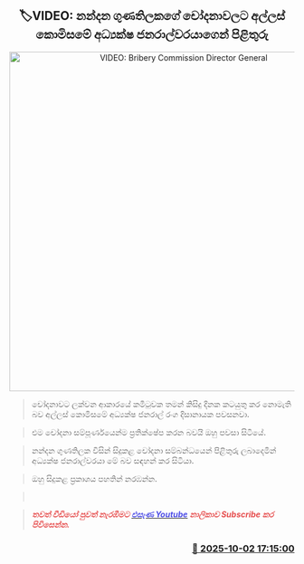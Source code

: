 <p align='center'><b><h2 align='center' title='VIDEO: Bribery Commission Director General's response to Nandana Gunathilaka's allegations'>🏷VIDEO: නන්දන ගුණතිල‍කගේ චෝදනාවලට අල්ලස් කොමිසමේ අධ්‍යක්ෂ ජනරාල්වරයාගෙන් පිළිතුරු</h2></b></p>
<p align='center'><img src='https://helakuru.sgp1.cdn.digitaloceanspaces.com/esana/images/lib/ranga-video-bn.jpg' width='600' alt='VIDEO: Bribery Commission Director General's response to Nandana Gunathilaka's allegations'></p>

> චෝදනාවට ලක්වන ආකාරයේ කමිටුවක තමන් කිසිදු දිනක කටයුතු කර නොමැති බව අල්ලස් කොමිසමේ අධ්‍යක්ෂ ජනරාල් රංග දිසානායක පවසනවා.

> එම චෝදනා සම්පූර්ණයෙන්ම ප්‍රතික්ෂේප කරන බවයි ඔහු පවසා සිටියේ.

> නන්දන ගුණතිල‍ක විසින් සිදුකළ චෝදනා සම්බන්ධයෙන් පිළිතුරු ලබාදෙමින් අධ්‍යක්ෂ ජනරාල්වරයා මේ බව සඳහන් කර සිටියා.

> ඔහු සිදුකළ ප්‍රකාශය පහතින් නරඹන්න.

>  

> <span style='color:#e64d4d'><em><strong>තවත් වීඩියෝ පුවත් නැරඹීමට </strong></em></span><a href='https://youtube.com/@esanamedia?si=UZCWEZmqFcpzlvdV'><span style='color:#4d4de6'><em><strong>එසැණ Youtube</strong></em></span></a><span style='color:#e64d4d'><em><strong> නාලිකාව Subscribe කර පිවිසෙන්න.</strong></em></span>



<h3 align='right'><a href='https://www.helakuru.lk/esana/p/114176/'>📅 2025-10-02 17:15:00</a></h3>

